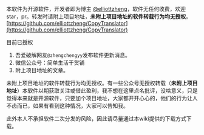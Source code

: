 本软件为开源软件，开发者即为博主 [@elliottzheng](https://github.com/elliottzheng)，软件无任何收费，欢迎star，pr。转发时请附上项目地址，**未附上项目地址的软件转载行为均无授权**。
[https://github.com/elliottzheng/CopyTranslator](https://github.com/elliottzheng/CopyTranslator)

目前已授权
1. 吾爱破解网友`@zhengchengyy`发布软件更新消息。
2. 微信公众号：简单生活干货铺
3. 附上项目地址的文章。

未附上项目地址的软件转载行为均无授权。有一些公众号无授权转载（**未附上项目地址**）本软件以期获取关注或借此盈利，我不想在这里点名批评，没啥意义，只是觉得本来就是开源软件，只要加个项目地址，大家都开开心心的，他们的行为让人不齿而已，如果有看到这种情况，大家可以告知我。

此外本人不承担软件二次分发的风险，因此请尽量通过本wiki提供的下载方式下载。